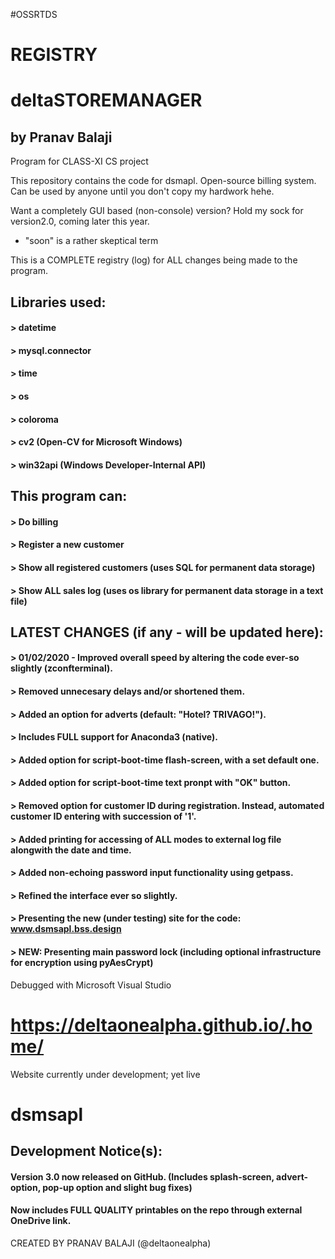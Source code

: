 #OSSRTDS
# REGISTRY
# deltaSTOREMANAGER
## by Pranav Balaji
Program for CLASS-XI CS project

This repository contains the code for dsmapl.
Open-source billing system. Can be used by anyone until you don't copy my hardwork hehe.

Want a completely GUI based (non-console) version? Hold my sock for version2.0, coming later this year.
* "soon" is a rather skeptical term 

This is a COMPLETE registry (log) for ALL changes being made to the program.

## Libraries used:
#### > datetime
#### > mysql.connector 
#### > time 
#### > os
#### > coloroma
#### > cv2 (Open-CV for Microsoft Windows)
#### > win32api (Windows Developer-Internal API)


## This program can:
#### > Do billing

#### > Register a new customer

#### > Show all registered customers (uses SQL for permanent data storage)

#### > Show ALL sales log (uses os library for permanent data storage in a text file)

## LATEST CHANGES (if any - will be updated here):
#### > 01/02/2020 - Improved overall speed by altering the code ever-so slightly (zconfterminal).

#### > Removed unnecesary delays and/or shortened them.

#### > Added an option for adverts (default: "Hotel? TRIVAGO!").

#### > Includes FULL support for Anaconda3 (native).

#### > Added option for script-boot-time flash-screen, with a set default one.

#### > Added option for script-boot-time text pronpt with "OK" button.

#### > Removed option for customer ID during registration. Instead, automated customer ID entering with succession of '1'.

#### > Added printing for accessing of ALL modes to external log file alongwith the date and time.

#### > Added non-echoing password input functionality using getpass.

#### > Refined the interface ever so slightly.

#### > Presenting the new (under testing) site for the code: www.dsmsapl.bss.design

#### > NEW: Presenting main password lock (including optional infrastructure for encryption using pyAesCrypt)


Debugged with Microsoft Visual Studio

# https://deltaonealpha.github.io/.home/
Website currently under development; yet live

# dsmsapl


## Development Notice(s):
#### Version 3.0 now released on GitHub. (Includes splash-screen, advert-option, pop-up option and slight bug fixes)
#### Now includes FULL QUALITY printables on the repo through external OneDrive link.

CREATED BY PRANAV BALAJI
(@deltaonealpha)
